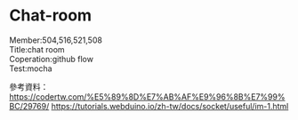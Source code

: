 # Chat-room

Member:504,516,521,508<br>
Title:chat room<br>
Coperation:github flow<br>
Test:mocha


參考資料：https://codertw.com/%E5%89%8D%E7%AB%AF%E9%96%8B%E7%99%BC/29769/
        https://tutorials.webduino.io/zh-tw/docs/socket/useful/im-1.html
